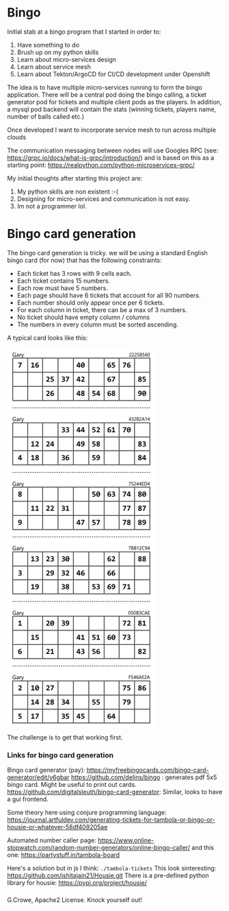 # Bingo

Initial stab at a bingo program that I started in order to:
1. Have something to do
2. Brush up on my python skills
3. Learn about micro-services design
4. Learn about service mesh
5. Learn about Tekton/ArgoCD for CI/CD development under Openshift

The idea is to have multiple micro-services running to form the bingo application.
There will be a central pod doing the bingo calling, a ticket generator pod for tickets and multiple client pods as the players.  In addition, a mysql pod backend will contain the stats (winning tickets, players name, number of balls called etc.)

Once developed I want to incorporate service mesh to run across multiple clouds

The communication messaging between nodes will use Googles RPC (see: https://grpc.io/docs/what-is-grpc/introduction/)
and is based on this as a starting point: https://realpython.com/python-microservices-grpc/

My initial thoughts after starting this project are:
1. My python skills are non existent :-(
2. Designing for micro-services and communication is not easy.
3. Im not a programmer lol.

# Bingo card generation
The bingo card generation is tricky. we will be using a standard English bingo card (for now) that has the following constraints:

- Each ticket has 3 rows with 9 cells each.
- Each ticket contains 15 numbers.
- Each row must have 5 numbers.
- Each page should have 6 tickets that account for all 90 numbers.
- Each number should only appear once per 6 tickets.
- For each column in ticket, there can be a max of 3 numbers.
- No ticket should have empty column / columns
- The numbers in every column must be sorted ascending.

A typical card looks like this:

![Home System](img/card.jpg)

The challenge is to get that working first.
### Links for bingo card generation

Bingo card generator (pay): https://myfreebingocards.com/bingo-card-generator/edit/y6gbar
https://github.com/delins/bingo : generates pdf 5x5 bingo card. Might be useful to print out cards. 
https://github.com/digitalsleuth/bingo-card-generator: Similar, looks to have a gui frontend.

Some theory here using conjure programming language: https://journal.artfuldev.com/generating-tickets-for-tambola-or-bingo-or-housie-or-whatever-58df409205ae

Automated number caller page: https://www.online-stopwatch.com/random-number-generators/online-bingo-caller/
and this one: https://partystuff.in/tambola-board

Here's a solution but in js I think: ```./tambola-tickets```
This look sinteresting: https://github.com/ishitajain21/Housie.git
There is a pre-defined python library for housie: https://pypi.org/project/housie/
###
G.Crowe, Apache2 License.  Knock yourself out!
